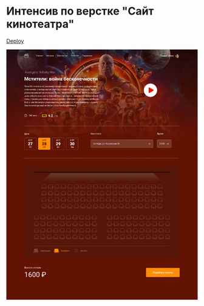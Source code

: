 # Интенсив по верстке "Cайт кинотеатра"

[Deploy](https://ancaiman.github.io/cinema-project/)

![Template](template.jpg)
